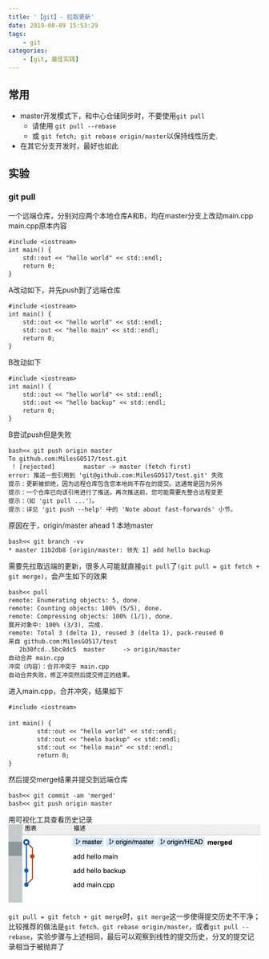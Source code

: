 ```yaml
---
title: '【git】- 拉取更新'
date: 2019-08-09 15:53:29
tags:
    - git
categories:
    - [git, 最佳实践]
---
```


## 常用
- master开发模式下，和中心仓储同步时，不要使用`git pull`
    - 请使用 `git pull --rebase`
    - 或 `git fetch; git rebase origin/master`以保持线性历史. 
- 在其它分支开发时，最好也如此

<!--more-->

## 实验
### git pull
一个远端仓库，分别对应两个本地仓库A和B，均在master分支上改动main.cpp
main.cpp原本内容
```
#include <iostream>
int main() {
    std::out << "hello world" << std::endl;
    return 0;
}
```

A改动如下，并先push到了远端仓库
```
#include <iostream>
int main() {
    std::out << "hello world" << std::endl;
    std::out << "hello main" << std::endl;
    return 0;
}
```

B改动如下
```
#include <iostream>
int main() {
    std::out << "hello world" << std::endl;
    std::out << "hello backup" << std::endl;
    return 0;
}
```

B尝试push但是失败
```
bash<< git push origin master
To github.com:MilesGO517/test.git
 ! [rejected]        master -> master (fetch first)
error: 推送一些引用到 'git@github.com:MilesGO517/test.git' 失败
提示：更新被拒绝，因为远程仓库包含您本地尚不存在的提交。这通常是因为另外
提示：一个仓库已向该引用进行了推送。再次推送前，您可能需要先整合远程变更
提示：（如 'git pull ...'）。
提示：详见 'git push --help' 中的 'Note about fast-forwards' 小节。
```

原因在于，origin/master ahead 1 本地master
```
bash<< git branch -vv
* master 11b2db8 [origin/master: 领先 1] add hello backup
```

需要先拉取远端的更新，很多人可能就直接`git pull`了`(git pull = git fetch + git merge)`，会产生如下的效果
```
bash<< pull
remote: Enumerating objects: 5, done.
remote: Counting objects: 100% (5/5), done.
remote: Compressing objects: 100% (1/1), done.
展开对象中: 100% (3/3), 完成.
remote: Total 3 (delta 1), reused 3 (delta 1), pack-reused 0
来自 github.com:MilesGO517/test
   2b30fcd..5bc8dc5  master     -> origin/master
自动合并 main.cpp
冲突（内容）：合并冲突于 main.cpp
自动合并失败，修正冲突然后提交修正的结果。 
```

进入main.cpp，合并冲突，结果如下
```
#include <iostream>

int main() {
        std::out << "hello world" << std::endl;
        std::out << "heelo backup" << std::endl;
        std::out << "hello main" << std::endl;
        return 0;
}
```

然后提交merge结果并提交到远端仓库
```
bash<< git commit -am 'merged'
bash<< git push origin master
```

用可视化工具查看历史记录
![](https://raw.githubusercontent.com/MilesGO517/images/master/2019/8/3.png)

`git pull = git fetch + git merge`时，`git merge`这一步使得提交历史不干净；
比较推荐的做法是`git fetch、git rebase origin/master`，或者`git pull --rebase`，实验步骤与上述相同，最后可以观察到线性的提交历史，分叉的提交记录相当于被抛弃了

